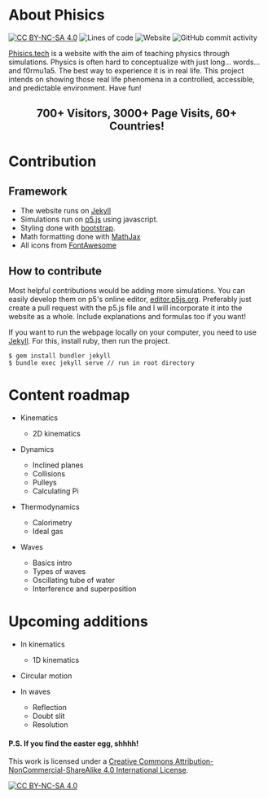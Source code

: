 # About Phisics

[![CC BY-NC-SA 4.0][cc-by-nc-sa-shield]][cc-by-nc-sa]
![Lines of code](https://img.shields.io/tokei/lines/github/stasostyk/phisics)
![Website](https://img.shields.io/website?down_color=critical&down_message=offline&up_color=success&up_message=online&url=https%3A%2F%2Fphisics.tech)
![GitHub commit activity](https://img.shields.io/github/commit-activity/m/stasostyk/phisics)


[Phisics.tech](https://phisics.tech) is a website with the aim of teaching physics through simulations. Physics is often hard to conceptualize with just long... words... and f0rmu1a5. The best way to experience it is in real life. This project intends on showing those real life phenomena in a controlled, accessible, and predictable environment. Have fun!

## <p align="center">700+ Visitors, 3000+ Page Visits, 60+ Countries!</p>

# Contribution
## Framework
* The website runs on [Jekyll](https://jekyllrb.com/)
* Simulations run on [p5.js](https://p5js.org/) using javascript.
* Styling done with [bootstrap](https://getbootstrap.com/docs/5.0/getting-started/introduction/).
* Math formatting done with [MathJax](https://www.mathjax.org/#gettingstarted)
* All icons from [FontAwesome](https://fontawesome.com/)

## How to contribute

Most helpful contributions would be adding more simulations. You can easily develop them on p5's online editor, [editor.p5js.org](https://editor.p5js.org/). Preferably just create a pull request with the p5.js file and I will incorporate it into the website as a whole. Include explanations and formulas too if you want!

If you want to run the webpage locally on your computer, you need to use [Jekyll](https://jekyllrb.com/). For this, install ruby, then run the project.

```
$ gem install bundler jekyll
$ bundle exec jekyll serve // run in root directory
```

# Content roadmap

* Kinematics
  * 2D kinematics

* Dynamics
  * Inclined planes
  * Collisions
  * Pulleys
  * Calculating Pi

* Thermodynamics
  * Calorimetry
  * Ideal gas

* Waves
  * Basics intro
  * Types of waves
  * Oscillating tube of water
  * Interference and superposition

# Upcoming additions

* In kinematics
  * 1D kinematics

* Circular motion

* In waves

  * Reflection
  * Doubt slit
  * Resolution

#### P.S. If you find the easter egg, shhhh!


This work is licensed under a
[Creative Commons Attribution-NonCommercial-ShareAlike 4.0 International License][cc-by-nc-sa].

[![CC BY-NC-SA 4.0][cc-by-nc-sa-image]][cc-by-nc-sa]

[cc-by-nc-sa]: http://creativecommons.org/licenses/by-nc-sa/4.0/
[cc-by-nc-sa-image]: https://licensebuttons.net/l/by-nc-sa/4.0/88x31.png
[cc-by-nc-sa-shield]: https://img.shields.io/badge/License-CC%20BY--NC--SA%204.0-lightgrey.svg

